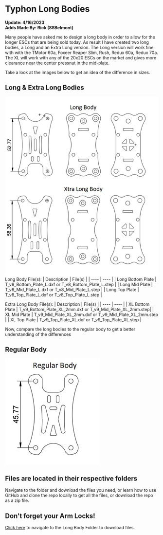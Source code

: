 # Typhon Long Bodies
**Update: 4/16/2023** <br>
**Adds Made By: Rick (SSBelmont)**

Many people have asked me to design a long body in order to allow for the longer ESCs that are being sold today.  As result I have created two long bodies, a Long and an Extra Long version.  The Long version will work fine with with the TMotor 60a, Foxeer Reaper Slim, Rush, Redux 60a, Redux 70a.  The XL will work with any of the 20x20 ESCs on the market and gives more clearance near the center pressnut in the mid-plate.

Take a look at the images below to get an idea of the difference in sizes.

## Long & Extra Long Bodies
![](/Images/Long_Body/Long%20Bodies.jpg)
Long Body File(s):
| Description | File(s) |
| ---- | ---- |
| Long Bottom Plate | T_v8_Bottom_Plate_L.dxf or T_v8_Bottom_Plate_L.step |
| Long Mid Plate | T_v8_Mid_Plate_L.dxf or T_v8_Mid_Plate_L.step |
| Long Top Plate |  T_v8_Top_Plate_L.dxf or T_v8_Top_Plate_L.step |

Extra Long Body File(s):
| Description | File(s) |
| ---- | ---- |
| XL Bottom Plate | T_v9_Bottom_Plate_XL_2mm.dxf or T_v9_Mid_Plate_XL_2mm.step|
| XL Mid Plate | T_v9_Mid_Plate_XL_2mm.dxf or T_v9_Mid_Plate_XL_2mm.step |
| XL Top Plate | T_v9_Top_Plate_XL.dxf or T_v9_Top_Plate_XL.step |

Now, compare the long bodies to the regular body to get a better understanding of the differences

## Regular Body
![](/Images/Long_Body/Regular%20Body.jpg)

## Files are located in their respective folders
Navigate to the folder and download the files you need, or learn how to use GitHub and clone the repo locally to get all the files, or download the repo as a zip file.

## Don't forget your Arm Locks!
[Click here](/Long%20Bodies/Long) to navigate to the Long Body Folder to download files.


